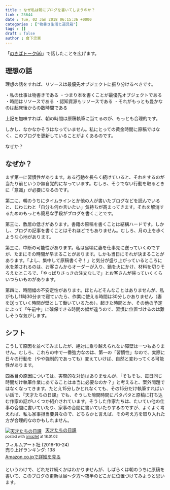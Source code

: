 ```yaml
---
title : なぜ私は朝にブログを書いてしまうのか？
link : 23644
date : Tue, 02 Jan 2018 06:15:36 +0000
categories : ["物書き生活と道具箱"]
tags : []
draft : false
author : 倉下忠憲
---
```


「<a href="https://www.youtube.com/watch?v=gUjQmhbIYN4" title="のきばトーク66 - YouTube">のきばトーク66</a>」で話したことを広げます。

<h2>理想の話</h2>

理想の話をすれば、リソースは最優先オブジェクトに振り分けるべきです。

・私の仕事は物書きである
・つまり本を書くことが最優先オブジェクトである
・時間はリソースである
・認知資源もリソースである
・それがもっとも豊かなのは起床後からの数時間である

上記を加味すれば、朝の時間は原稿執筆に当てるのが、もっとも合理的です。

しかし、なかなかそうはなっていません。私にとっての黄金時間に原稿ではなく、このブログを更新していることがよくあるのです。

なぜか？

<h2>なぜか？</h2>

まず第一に習慣性があります。ある行動を長らく続けていると、それをするのが当たり前というか無自覚的になっています。むしろ、そうでない行動を取るときに「意識」が必要になるのです。

第二に、朝のうちにタイムラインとか他の人が書いたブログなどを読んでいると、じわじわと「自分も何か言いたい」気持ちが高まってきます。それを解消するためのもっとも簡易な手段がブログを書くことです。

第三に、敷居の低さがあります。書籍の原稿を書くことは結構ハードです。しかし、ブログの記事を書くことはそれほどでもありません。むしろ、月の上を歩くような心地があります。

第三に、中断の可能性があります。私は昼頃に妻を仕事先に送っていくのですが、たまにその時間が早まることがあります。しかも当日にそれが決まることがあります。「よし、集中して原稿書くぞ！」と気分が盛り上がっているところに水を差されるのは、お客さんからオーダーが入り、鍋を火にかけ、材料を切りそろえたところで、「やっぱりさっきの注文なしで」とお客さんが帰っていくくらいつらいものがあります。

第四に、時間幅の不安定性があります。ほとんどそんなことはありませんが、私がもし11時30分まで寝ていたら、作業に使える時間は30分しかありません（妻を送っていく時間が壁として働いているため）。起きた時間とか、その他の予定によって「午前中」に確保できる時間の幅が違うので、習慣に位置づけるのは難しそうな気がします。

<h2>シフト</h2>

こうして原因を並べてみましたが、絶対に乗り越えられない障壁は一つもありません。むしろ、これらの中で一番強力なのは、第一の「習慣性」なので、実際に日々の行動を（やや強制的であっても）変えていけば、自然と変わってくる可能性があります。

四番目の原因については、実際的な対処はありませんが、「そもそも、毎日同じ時間だけ執筆作業にあてることは本当に必要なのか？」と考えると、案外問題ではなくなってきます。たとえ15分しかとれなくても、その15分だけ執筆すればいい話で、『天才たちの日課』でも、そうした隙間時間にパタパタと原稿に打ち込む作家の話がいくつか紹介されています。そうした作家たちは、たいてい他の仕事の合間に書いていたり、家事の合間に書いていたりするのですが、よくよく考えれば、私も家事担当要員なので、どちらかと言えば、その考え方を取り入れた方が合理的なのかもしれません。

<div class="amazlet-box" style="margin-bottom:20px;"><div class="amazlet-image" style="float:left;margin:0px 12px 1px 0px;"><a href="http://www.amazon.co.jp/exec/obidos/ASIN/B01M70KAK0/rashita1000-22/ref=nosim/" name="amazletlink" target="_blank"><img src="https://images-fe.ssl-images-amazon.com/images/I/51y1pKQytLL._SL160_.jpg" alt="天才たちの日課" style="border: none;" /></a></div><div class="amazlet-info" style="line-height:120%; margin-bottom: 10px"><div class="amazlet-name" style="margin-bottom:10px;line-height:120%"><a href="http://www.amazon.co.jp/exec/obidos/ASIN/B01M70KAK0/rashita1000-22/ref=nosim/" name="amazletlink" target="_blank">天才たちの日課</a><div class="amazlet-powered-date" style="font-size:80%;margin-top:5px;line-height:120%">posted with <a href="http://www.amazlet.com/" title="amazlet" target="_blank">amazlet</a> at 18.01.02</div></div><div class="amazlet-detail">フィルムアート社 (2016-10-24)<br />売り上げランキング: 138<br /></div><div class="amazlet-sub-info" style="float: left;"><div class="amazlet-link" style="margin-top: 5px"><a href="http://www.amazon.co.jp/exec/obidos/ASIN/B01M70KAK0/rashita1000-22/ref=nosim/" name="amazletlink" target="_blank">Amazon.co.jpで詳細を見る</a></div></div></div><div class="amazlet-footer" style="clear: left"></div></div>

というわけで、どれだけ続くかはわかりませんが、しばらくは朝のうちに原稿を書いて、このブログの更新は昼〜夕方〜夜半のどこかに位置づけてみようと思います。